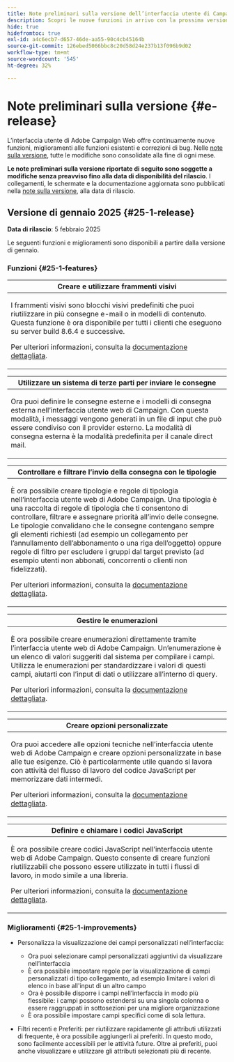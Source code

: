 ```yaml
---
title: Note preliminari sulla versione dell’interfaccia utente di Campaign Web v8
description: Scopri le nuove funzioni in arrivo con la prossima versione dell’interfaccia utente di Campaign Web
hide: true
hidefromtoc: true
exl-id: a4c6ecb7-d657-46de-aa55-90c4cb45164b
source-git-commit: 126ebed5066bbc8c20d58d24e237b13f096b9d02
workflow-type: tm+mt
source-wordcount: '545'
ht-degree: 32%

---
```


# Note preliminari sulla versione {#e-release}

L’interfaccia utente di Adobe Campaign Web offre continuamente nuove funzioni, miglioramenti alle funzioni esistenti e correzioni di bug. Nelle [note sulla versione](release-notes.md), tutte le modifiche sono consolidate alla fine di ogni mese.

**Le note preliminari sulla versione riportate di seguito sono soggette a modifiche senza preavviso fino alla data di disponibilità del rilascio**. I collegamenti, le schermate e la documentazione aggiornata sono pubblicati nella [note sulla versione](release-notes.md), alla data di rilascio.

## Versione di gennaio 2025 {#25-1-release}

**Data di rilascio**: 5 febbraio 2025

Le seguenti funzioni e miglioramenti sono disponibili a partire dalla versione di gennaio.

### Funzioni {#25-1-features}


<table>
<thead>
<tr>
<th><strong>Creare e utilizzare frammenti visivi</strong><br/></th>
</tr>
</thead>
<tbody>
<tr>
<td>
<p>I frammenti visivi sono blocchi visivi predefiniti che puoi riutilizzare in più consegne e-mail o in modelli di contenuto. Questa funzione è ora disponibile per tutti i clienti che eseguono su server build 8.6.4 e successive.</p>
<p>Per ulteriori informazioni, consulta la <a href="../content/use-visual-fragments.md">documentazione dettagliata</a>.</p>
</td>
</tr>
</tbody>
</table>

<table>
<thead>
<tr>
<th><strong>Utilizzare un sistema di terze parti per inviare le consegne</strong><br/></th>
</tr>
</thead>
<tbody>
<tr>
<td>
<p>Ora puoi definire le consegne esterne e i modelli di consegna esterna nell’interfaccia utente web di Campaign. Con questa modalità, i messaggi vengono generati in un file di input che può essere condiviso con il provider esterno. La modalità di consegna esterna è la modalità predefinita per il canale direct mail.</p>
</td>
</tr>
</tbody>
</table>

<table>
<thead>
<tr>
<th><strong>Controllare e filtrare l’invio della consegna con le tipologie</strong><br/></th>
</tr>
</thead>
<tbody>
<tr>
<td>
<p>È ora possibile creare tipologie e regole di tipologia nell’interfaccia utente web di Adobe Campaign. Una tipologia è una raccolta di regole di tipologia che ti consentono di controllare, filtrare e assegnare priorità all’invio delle consegne. Le tipologie convalidano che le consegne contengano sempre gli elementi richiesti (ad esempio un collegamento per l’annullamento dell’abbonamento o una riga dell’oggetto) oppure regole di filtro per escludere i gruppi dal target previsto (ad esempio utenti non abbonati, concorrenti o clienti non fidelizzati).</p>
<p>Per ulteriori informazioni, consulta la <a href="../administration/external-account.md">documentazione dettagliata</a>.</p>
</td>
</tr>
</tbody>
</table>

<table>
<thead>
<tr>
<th><strong>Gestire le enumerazioni</strong><br/></th>
</tr>
</thead>
<tbody>
<tr>
<td>
<p>È ora possibile creare enumerazioni direttamente tramite l’interfaccia utente web di Adobe Campaign. Un’enumerazione è un elenco di valori suggeriti dal sistema per compilare i campi. Utilizza le enumerazioni per standardizzare i valori di questi campi, aiutarti con l’input di dati o utilizzare all’interno di query.</p>
<p>Per ulteriori informazioni, consulta la <a href="../administration/external-account.md">documentazione dettagliata</a>.</p>
</td>
</tr>
</tbody>
</table>

<table>
<thead>
<tr>
<th><strong>Creare opzioni personalizzate</strong><br/></th>
</tr>
</thead>
<tbody>
<tr>
<td>
<p>Ora puoi accedere alle opzioni tecniche nell’interfaccia utente web di Adobe Campaign e creare opzioni personalizzate in base alle tue esigenze. Ciò è particolarmente utile quando si lavora con attività del flusso di lavoro del codice JavaScript per memorizzare dati intermedi.</p>
<p>Per ulteriori informazioni, consulta la <a href="../administration/external-account.md">documentazione dettagliata</a>.</p>
</td>
</tr>
</tbody>
</table>


<table>
<thead>
<tr>
<th><strong>Definire e chiamare i codici JavaScript</strong><br/></th>
</tr>
</thead>
<tbody>
<tr>
<td>
<p>È ora possibile creare codici JavaScript nell’interfaccia utente web di Adobe Campaign. Questo consente di creare funzioni riutilizzabili che possono essere utilizzate in tutti i flussi di lavoro, in modo simile a una libreria.</p>
<p>Per ulteriori informazioni, consulta la <a href="../administration/external-account.md">documentazione dettagliata</a>.</p>
</td>
</tr>
</tbody>
</table>

### Miglioramenti {#25-1-improvements}

* Personalizza la visualizzazione dei campi personalizzati nell’interfaccia:

   * Ora puoi selezionare campi personalizzati aggiuntivi da visualizzare nell’interfaccia
   * È ora possibile impostare regole per la visualizzazione di campi personalizzati di tipo collegamento, ad esempio limitare i valori di elenco in base all&#39;input di un altro campo
   * Ora è possibile disporre i campi nell’interfaccia in modo più flessibile: i campi possono estendersi su una singola colonna o essere raggruppati in sottosezioni per una migliore organizzazione
   * È ora possibile impostare campi specifici come di sola lettura.

* Filtri recenti e Preferiti: per riutilizzare rapidamente gli attributi utilizzati di frequente, è ora possibile aggiungerli ai preferiti. In questo modo, sono facilmente accessibili per le attività future. Oltre ai preferiti, puoi anche visualizzare e utilizzare gli attributi selezionati più di recente.


